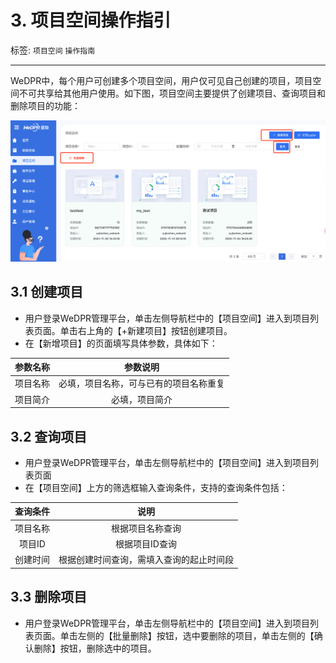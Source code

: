# 3. 项目空间操作指引

标签: ``项目空间`` ``操作指南``

----

WeDPR中，每个用户可创建多个项目空间，用户仅可见自己创建的项目，项目空间不可共享给其他用户使用。如下图，项目空间主要提供了创建项目、查询项目和删除项目的功能：

![](../../images/manual/project/project.png)

## 3.1 创建项目

- 用户登录WeDPR管理平台，单击左侧导航栏中的【项目空间】进入到项目列表页面。单击右上角的【+新建项目】按钮创建项目。
- 在【新增项目】的页面填写具体参数，具体如下：

| **参数名称** |      **参数说明**       |
|:--------:|:-------------------:|
|   项目名称   | 必填，项目名称，可与已有的项目名称重复 |
|   项目简介   |       必填，项目简介       |



## 3.2 查询项目

- 用户登录WeDPR管理平台，单击左侧导航栏中的【项目空间】进入到项目列表页面
- 在【项目空间】上方的筛选框输入查询条件，支持的查询条件包括：

| **查询条件** |        **说明**        |
|:--------:|:--------------------:|
|   项目名称   |       根据项目名称查询       |
|   项目ID   |       根据项目ID查询       |
|   创建时间   | 根据创建时间查询，需填入查询的起止时间段 |


## 3.3 删除项目

- 用户登录WeDPR管理平台，单击左侧导航栏中的【项目空间】进入到项目列表页面。单击左侧的【批量删除】按钮，选中要删除的项目，单击左侧的【确认删除】按钮，删除选中的项目。



